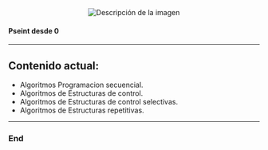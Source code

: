 <div align="center">
  <img src="https://github.com/Panconhu3vo/Pseint-Desde-cer0/assets/149894926/d2748b84-bac9-4b1e-be4a-ba34e3a8ebf5" alt="Descripción de la imagen">
</div>

####  Pseint desde 0

------------

## Contenido actual:

- Algoritmos Programacion secuencial.
- Algoritmos de Estructuras de control.
- Algoritmos de Estructuras de control selectivas.
- Algoritmos de Estructuras repetitivas.

------------



### End
